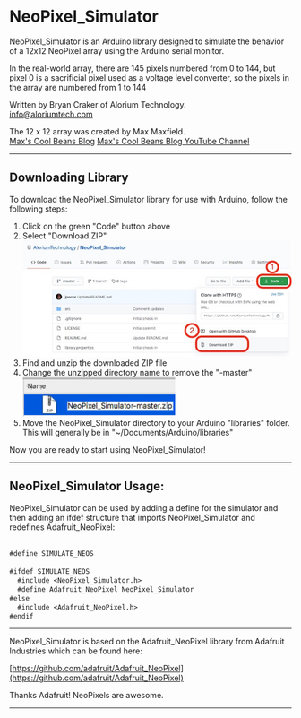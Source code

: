 # NeoPixel_Simulator

NeoPixel_Simulator is an Arduino library designed to simulate the
behavior of a 12x12 NeoPixel array using the Arduino serial monitor. 

In the real-world array, there are 145 pixels numbered from 0 to 144, but
pixel 0 is a sacrificial pixel used as a voltage level converter, so the
pixels in the array are numbered from 1 to 144

Written by Bryan Craker of Alorium Technology.  
info@aloriumtech.com

The 12 x 12 array was created by Max Maxfield.  
[Max's Cool Beans Blog](https://www.CliveMaxfield.com/coolbeans)
[Max's Cool Beans Blog YouTube Channel](https://www.youtube.com/channel/UCQVqp_L4hKqF1uZ3tNo5MDw)

-------------------------------------------------------------------------

## Downloading Library

To download the NeoPixel_Simulator library for use with Arduino, follow
the following steps:

1. Click on the green "Code" button above
2. Select "Download ZIP"  
![Download Code](images/code_download.jpg)  
3. Find and unzip the downloaded ZIP file  
4. Change the unzipped directory name to remove the "-master"  
![Change Name](images/del_master.gif) 
5. Move the NeoPixel_Simulator directory to your Arduino "libraries" folder.  This will generally be in "~/Documents/Arduino/libraries"
  
Now you are ready to start using NeoPixel_Simulator!

-------------------------------------------------------------------------

## NeoPixel_Simulator Usage:

NeoPixel_Simulator can be used by adding a define for the simulator and 
then adding an ifdef structure that  imports NeoPixel_Simulator and
redefines Adafruit_NeoPixel:

<pre><code>
#define SIMULATE_NEOS

#ifdef SIMULATE_NEOS
  #include &lt;NeoPixel_Simulator.h&gt;      
  #define Adafruit_NeoPixel NeoPixel_Simulator  
#else
  #include &lt;Adafruit_NeoPixel.h&gt;
#endif
</code></pre>

-------------------------------------------------------------------------

NeoPixel_Simulator is based on the Adafruit_NeoPixel library from Adafruit
Industries which can be found here:

[https://github.com/adafruit/Adafruit_NeoPixel](https://github.com/adafruit/Adafruit_NeoPixel)

Thanks Adafruit!  NeoPixels are awesome.

-------------------------------------------------------------------------

